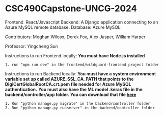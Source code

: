 # CSC490Capstone-UNCG-2024

Frontend: React/Javascript
Backend: A Django application connecting to an Azure MySQL remote database. 
Database: Azure MySQL

Contributors:
    Meghan Wilcox,
    Derek Fox,
    Alex Jasper,
    William Harper

Professor:
    Yingcheng Sun

Instructions to run Frontend locally:
    **You must have Node.js installed**

    1. run "npm run dev" in the frontend/wildguard-frontend project folder

Instructions to run Backend locally:
    **You must have a system environment variable set up called AZURE_SSL_CA_PATH that points to the DigiCertGlobalRootCA.crt.pem file needed for Azure MySQL authentication.**
    **You must also have the ML model .keras file in the backend/controller/app folder. You can download that file [here](https://drive.google.com/drive/folders/1njqkychNKGrS0_5l6cDvi0ojijGJyaFQ?usp=drive_link)**
    
    1. Run "python manage.py migrate" in the backend/controller folder
    2. Run "python manage.py runserver" in the backend/controller folder

